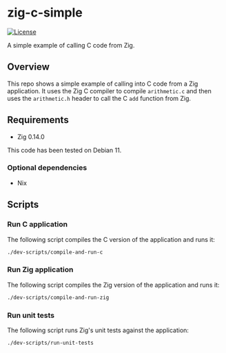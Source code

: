 # zig-c-simple

[![License](https://img.shields.io/badge/license-Unlicense-blue)](LICENSE)

A simple example of calling C code from Zig.

## Overview

This repo shows a simple example of calling into C code from a Zig application. It uses the Zig C compiler to compile `arithmetic.c` and then uses the `arithmetic.h` header to call the C `add` function from Zig.

## Requirements

* Zig 0.14.0

This code has been tested on Debian 11.

### Optional dependencies

* Nix

## Scripts

### Run C application

The following script compiles the C version of the application and runs it:

```bash
./dev-scripts/compile-and-run-c
```

### Run Zig application

The following script compiles the Zig version of the application and runs it:

```bash
./dev-scripts/compile-and-run-zig
```

### Run unit tests

The following script runs Zig's unit tests against the application:

```bash
./dev-scripts/run-unit-tests
```
